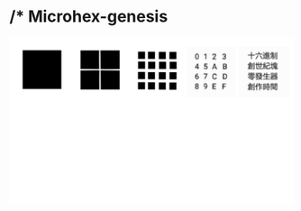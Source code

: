 # /* Microhex-genesis
![](https://github.com/MicrohexHQ/Microhex-genesis/blob/master/U/AI/ArtBoard%20Image%20(465).jpg)
